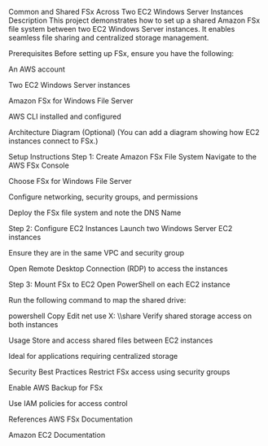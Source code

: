 Common and Shared FSx Across Two EC2 Windows Server Instances
Description
This project demonstrates how to set up a shared Amazon FSx file system between two EC2 Windows Server instances. It enables seamless file sharing and centralized storage management.

Prerequisites
Before setting up FSx, ensure you have the following:

An AWS account

Two EC2 Windows Server instances

Amazon FSx for Windows File Server

AWS CLI installed and configured

Architecture Diagram (Optional)
(You can add a diagram showing how EC2 instances connect to FSx.)

Setup Instructions
Step 1: Create Amazon FSx File System
Navigate to the AWS FSx Console

Choose FSx for Windows File Server

Configure networking, security groups, and permissions

Deploy the FSx file system and note the DNS Name

Step 2: Configure EC2 Instances
Launch two Windows Server EC2 instances

Ensure they are in the same VPC and security group

Open Remote Desktop Connection (RDP) to access the instances

Step 3: Mount FSx to EC2
Open PowerShell on each EC2 instance

Run the following command to map the shared drive:

powershell
Copy
Edit
net use X: \\<FSx-DNS-Name>\share
Verify shared storage access on both instances

Usage
Store and access shared files between EC2 instances

Ideal for applications requiring centralized storage

Security Best Practices
Restrict FSx access using security groups

Enable AWS Backup for FSx

Use IAM policies for access control

References
AWS FSx Documentation

Amazon EC2 Documentation

